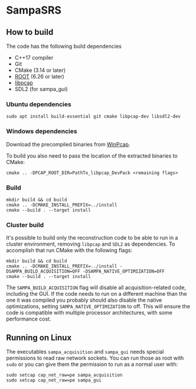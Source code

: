 # SampaSRS

## How to build

The code has the following build dependencies

- C++17 compiler
- Git
- CMake (3.14 or later)
- [ROOT](https://root.cern/) (6.26 or later)
- [libpcap](https://www.tcpdump.org/index.html)
- SDL2 (for sampa_gui)

### Ubuntu dependencies

    sudo apt install build-essential git cmake libpcap-dev libsdl2-dev

### Windows dependencies

Download the precompiled binaries from [WinPcap](https://www.winpcap.org/install/bin/WpdPack_4_1_2.zip).

To build you also need to pass the location of the extracted binaries to CMake:

    cmake .. -DPCAP_ROOT_DIR=PathTo_libpcap_DevPack <remaining flags>

### Build

    mkdir build && cd build
    cmake .. -DCMAKE_INSTALL_PREFIX=../install
    cmake --build . --target install

### Cluster build

It's possible to build only the reconstruction code to be able to run in a cluster environment, removing `libpcap` and `SDL2` as dependencies. To accomplish that run CMake with the following flags:

    mkdir build && cd build
    cmake .. -DCMAKE_INSTALL_PREFIX=../install -DSAMPA_BUILD_ACQUISITION=OFF -DSAMPA_NATIVE_OPTIMIZATION=OFF
    cmake --build . --target install

The `SAMPA_BUILD_ACQUISITION` flag will disable all acquisition-related code, including the GUI. If the code needs to run on a different machine than the one it was compiled you probably should also disable the native optimizations, setting `SAMPA_NATIVE_OPTIMIZATION` to off. This will ensure the code is compatible with multiple processor architectures, with some performance cost.

## Running on Linux

The executables `sampa_acquisition` and `sampa_gui` needs special permissions to read raw network sockets. You can run those as root with `sudo` or you can give them the permission to run as a normal user with:

    sudo setcap cap_net_raw=pe sampa_acquisition
    sudo setcap cap_net_raw=pe sampa_gui
